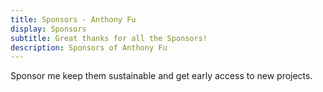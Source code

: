 ```yaml
---
title: Sponsors - Anthony Fu
display: Sponsors
subtitle: Great thanks for all the Sponsors!
description: Sponsors of Anthony Fu
---
```


<!-- @layout-full-width -->

<div slide-enter slide-enter-2>

<div class="prose mx-auto">
  Sponsor me keep them sustainable and get early access to new projects.
</div>

<div text-center p6>
  <SponsorButton />
</div>

</div>

<div slide-enter slide-enter-3>
<Sponsors h-auto max-w-250 w-full mx-auto />
</div>
